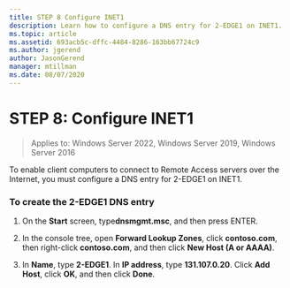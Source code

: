 ```yaml
---
title: STEP 8 Configure INET1
description: Learn how to configure a DNS entry for 2-EDGE1 on INET1.
ms.topic: article
ms.assetid: 693acb5c-dffc-4484-8286-163bb67724c9
ms.author: jgerend
author: JasonGerend
manager: mtillman
ms.date: 08/07/2020
---
```


# STEP 8: Configure INET1

>Applies to: Windows Server 2022, Windows Server 2019, Windows Server 2016

To enable client computers to connect to Remote Access servers over the Internet, you must configure a DNS entry for 2-EDGE1 on INET1.

### To create the 2-EDGE1 DNS entry

1.  On the **Start** screen, type**dnsmgmt.msc**, and then press ENTER.

2.  In the console tree, open **Forward Lookup Zones**, click **contoso.com**, then right-click **contoso.com**, and then click **New Host (A or AAAA)**.

3.  In **Name**, type **2-EDGE1**. In **IP address**, type **131.107.0.20**. Click **Add Host**, click **OK**, and then click **Done**.



